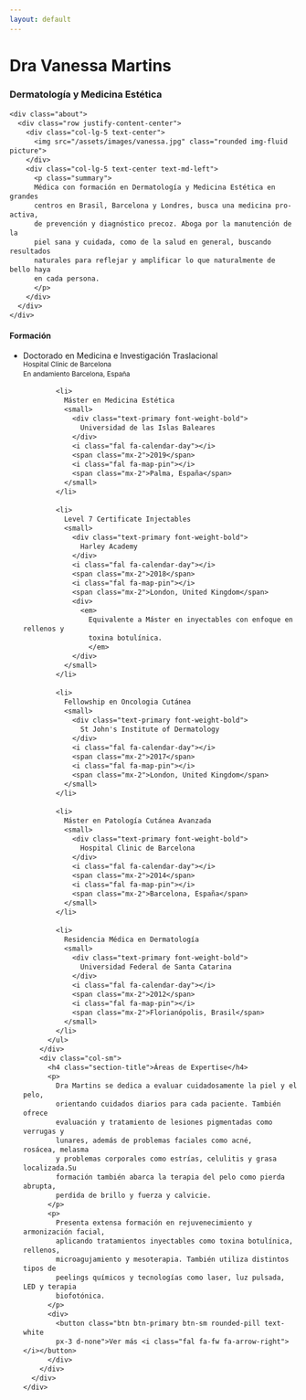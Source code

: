 ```yaml
---
layout: default
---
```


<div class="home-page">
  <div class="container">
    <div class="greeting">
      <h1 class="name">Dra Vanessa Martins</h1>
      <h3 class="specialty">Dermatología y Medicina Estética</h3>
    </div>

    <div class="about">
      <div class="row justify-content-center">
        <div class="col-lg-5 text-center">
          <img src="/assets/images/vanessa.jpg" class="rounded img-fluid picture">
        </div>
        <div class="col-lg-5 text-center text-md-left">
          <p class="summary">
          Médica con formación en Dermatología y Medicina Estética en grandes
          centros en Brasil, Barcelona y Londres, busca una medicina pro-activa,
          de prevención y diagnóstico precoz. Aboga por la manutención de la
          piel sana y cuidada, como de la salud en general, buscando resultados
          naturales para reflejar y amplificar lo que naturalmente de bello haya
          en cada persona.
          </p>
        </div>
      </div>
    </div>
  </div>

  <div class="services">
    <div class="container">
      <div class="row">
        <div class="col-sm">
          <h4 class="section-title">Formación</h4>
          <ul class="list-unstyled">
            <li>
              Doctorado en Medicina e Investigación Traslacional
              <small>
                <div class="text-primary font-weight-bold">
                  Hospital Clinic de Barcelona
                </div>
                <i class="fal fa-calendar-day"></i>
                <span class="mx-2">En andamiento</span>
                <i class="fal fa-map-pin"></i>
                <span class="mx-2">Barcelona, España</span>
              </small>
            </li>

            <li>
              Máster en Medicina Estética
              <small>
                <div class="text-primary font-weight-bold">
                  Universidad de las Islas Baleares
                </div>
                <i class="fal fa-calendar-day"></i>
                <span class="mx-2">2019</span>
                <i class="fal fa-map-pin"></i>
                <span class="mx-2">Palma, España</span>
              </small>
            </li>

            <li>
              Level 7 Certificate Injectables
              <small>
                <div class="text-primary font-weight-bold">
                  Harley Academy
                </div>
                <i class="fal fa-calendar-day"></i>
                <span class="mx-2">2018</span>
                <i class="fal fa-map-pin"></i>
                <span class="mx-2">London, United Kingdom</span>
                <div>
                  <em>
                    Equivalente a Máster en inyectables con enfoque en rellenos y
                    toxina botulínica.
                    </em>
                </div>
              </small>
            </li>

            <li>
              Fellowship en Oncologia Cutánea
              <small>
                <div class="text-primary font-weight-bold">
                  St John's Institute of Dermatology
                </div>
                <i class="fal fa-calendar-day"></i>
                <span class="mx-2">2017</span>
                <i class="fal fa-map-pin"></i>
                <span class="mx-2">London, United Kingdom</span>
              </small>
            </li>

            <li>
              Máster en Patología Cutánea Avanzada
              <small>
                <div class="text-primary font-weight-bold">
                  Hospital Clinic de Barcelona
                </div>
                <i class="fal fa-calendar-day"></i>
                <span class="mx-2">2014</span>
                <i class="fal fa-map-pin"></i>
                <span class="mx-2">Barcelona, España</span>
              </small>
            </li>

            <li>
              Residencia Médica en Dermatología
              <small>
                <div class="text-primary font-weight-bold">
                  Universidad Federal de Santa Catarina
                </div>
                <i class="fal fa-calendar-day"></i>
                <span class="mx-2">2012</span>
                <i class="fal fa-map-pin"></i>
                <span class="mx-2">Florianópolis, Brasil</span>
              </small>
            </li>
          </ul>
        </div>
        <div class="col-sm">
          <h4 class="section-title">Áreas de Expertise</h4>
          <p>
            Dra Martins se dedica a evaluar cuidadosamente la piel y el pelo,
            orientando cuidados diarios para cada paciente. También ofrece
            evaluación y tratamiento de lesiones pigmentadas como verrugas y
            lunares, además de problemas faciales como acné, rosácea, melasma
            y problemas corporales como estrías, celulitis y grasa localizada.Su
            formación también abarca la terapia del pelo como pierda abrupta,
            perdida de brillo y fuerza y calvicie.
          </p>
          <p>
            Presenta extensa formación en rejuvenecimiento y armonización facial,
            aplicando tratamientos inyectables como toxina botulínica, rellenos,
            microagujamiento y mesoterapia. También utiliza distintos tipos de
            peelings químicos y tecnologías como laser, luz pulsada, LED y terapia
            biofotónica.
          </p>
          <div>
            <button class="btn btn-primary btn-sm rounded-pill text-white
            px-3 d-none">Ver más <i class="fal fa-fw fa-arrow-right"></i></button>
          </div>
        </div>
      </div>
    </div>
  </div>
</div>
